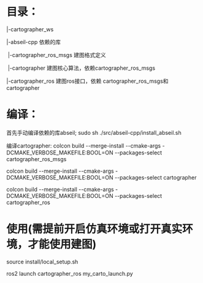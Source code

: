 # 目录：

|-cartographer_ws

 |-abseil-cpp 依赖的库  
 
​	|-cartographer_ros_msgs  建图格式定义

​	|-cartographer 建图核心算法，依赖cartographer_ros_msgs

 |-cartographer_ros 建图ros接口，依赖 cartographer_ros_msgs和cartographer


# 编译：
  首先手动编译依赖的库abseil;
      sudo sh ./src/abseil-cpp/install_abseil.sh
      
  编译cartographer:
   colcon build --merge-install --cmake-args -DCMAKE_VERBOSE_MAKEFILE:BOOL=ON --packages-select cartographer_ros_msgs
   
   colcon build --merge-install --cmake-args -DCMAKE_VERBOSE_MAKEFILE:BOOL=ON --packages-select cartographer
   
   colcon build --merge-install --cmake-args -DCMAKE_VERBOSE_MAKEFILE:BOOL=ON --packages-select cartographer_ros
   
# 使用(需提前开启仿真环境或打开真实环境，才能使用建图)
  source install/local_setup.sh
  
  ros2 launch cartographer_ros my_carto_launch.py
  
